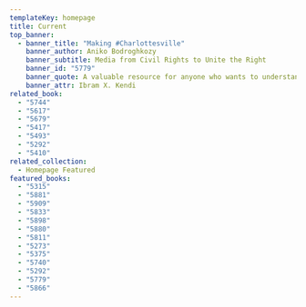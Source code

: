 ```yaml
---
templateKey: homepage
title: Current
top_banner:
  - banner_title: "Making #Charlottesville"
    banner_author: Aniko Bodroghkozy
    banner_subtitle: Media from Civil Rights to Unite the Right
    banner_id: "5779"
    banner_quote: A valuable resource for anyone who wants to understand the power of media.
    banner_attr: Ibram X. Kendi
related_book:
  - "5744"
  - "5617"
  - "5679"
  - "5417"
  - "5493"
  - "5292"
  - "5410"
related_collection:
  - Homepage Featured
featured_books:
  - "5315"
  - "5881"
  - "5909"
  - "5833"
  - "5898"
  - "5880"
  - "5811"
  - "5273"
  - "5375"
  - "5740"
  - "5292"
  - "5779"
  - "5866"
---
```

